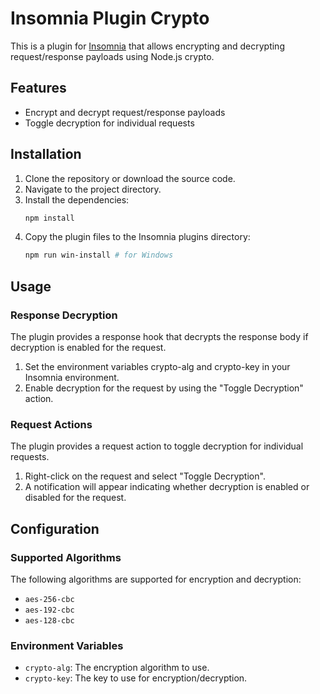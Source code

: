 # Insomnia Plugin Crypto

This is a plugin for [Insomnia](https://insomnia.rest/) that allows encrypting and decrypting request/response payloads using Node.js crypto.

## Features

- Encrypt and decrypt request/response payloads
- Toggle decryption for individual requests

## Installation

1. Clone the repository or download the source code.
2. Navigate to the project directory.
3. Install the dependencies:
   ```sh
   npm install
   ```
4. Copy the plugin files to the Insomnia plugins directory:
   ```sh 
   npm run win-install # for Windows
   
   ```

## Usage

### Response Decryption

The plugin provides a response hook that decrypts the response body if decryption is enabled for the request.

1. Set the environment variables crypto-alg and crypto-key in your Insomnia environment.
2. Enable decryption for the request by using the "Toggle Decryption" action.

### Request Actions

The plugin provides a request action to toggle decryption for individual requests.

1. Right-click on the request and select "Toggle Decryption".
2. A notification will appear indicating whether decryption is enabled or disabled for the request.

## Configuration

### Supported Algorithms

The following algorithms are supported for encryption and decryption:

- `aes-256-cbc`
- `aes-192-cbc`
- `aes-128-cbc`

### Environment Variables

- `crypto-alg`: The encryption algorithm to use.
- `crypto-key`: The key to use for encryption/decryption.
